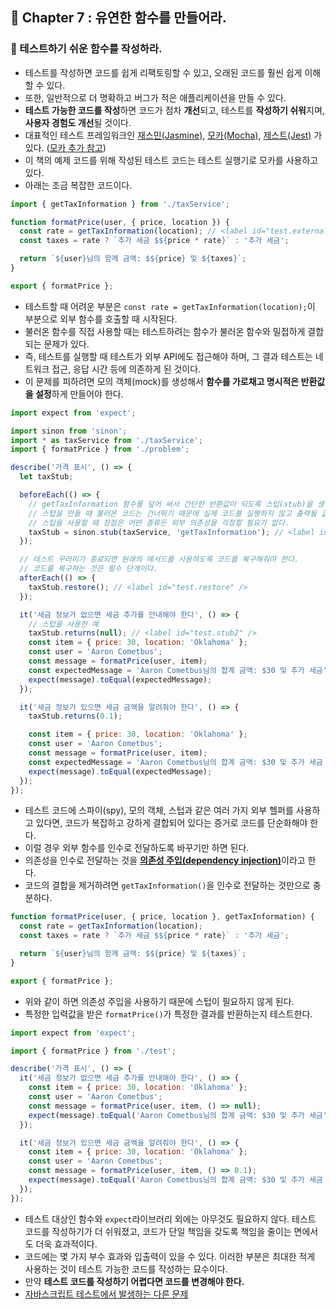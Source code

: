 ## 🌈 Chapter 7 : 유연한 함수를 만들어라.

### 🎯 테스트하기 쉬운 함수를 작성하라.
- 테스트를 작성하면 코드를 쉽게 리팩토링할 수 있고, 오래된 코드를 훨씬 쉽게 이해할 수 있다.
- 또한, 일반적으로 더 명확하고 버그가 적은 애플리케이션을 만들 수 있다.
- **테스트 가능한 코드를 작성**하면 코드가 점차 **개선**되고, 테스트를 **작성하기 쉬워**지며, **사용자 경험도 개선**될 것이다.
- 대표적인 테스트 프레임워크인 [재스민(Jasmine)](https://jasmine.github.io/), [모카(Mocha)](https://mochajs.org/), [제스트(Jest)](https://jestjs.io/) 가 있다. ([모카 추가 참고](https://ko.javascript.info/testing-mocha))
- 이 책의 예제 코드를 위해 작성된 테스트 코드는 테스트 실행기로 모카를 사용하고 있다.
- 아래는 조금 복잡한 코드이다.
```javascript
import { getTaxInformation } from './taxService';

function formatPrice(user, { price, location }) {
  const rate = getTaxInformation(location); // <label id="test.external" />
  const taxes = rate ? `추가 세금 $${price * rate}` : '추가 세금';

  return `${user}님의 함께 금액: $${price} 및 ${taxes}`; 
}

export { formatPrice };
```
- 테스트할 때 어려운 부분은 `const rate = getTaxInformation(location);`이 부분으로 외부 함수를 호출할 때 시작된다.
- 불러온 함수를 직접 사용할 때는 테스트하려는 함수가 불러온 함수와 밀접하게 결합되는 문제가 있다.
- 즉, 테스트를 실행할 때 테스트가 외부 API에도 접근해야 하며, 그 결과 테스트는 네트워크 접근, 응답 시간 등에 의존하게 된 것이다.
- 이 문제를 피하려면 모의 객체(mock)를 생성해서 **함수를 가로채고 명시적은 반환값을 설정**하게 만들어야 한다.

```javascript
import expect from 'expect';

import sinon from 'sinon';
import * as taxService from './taxService';
import { formatPrice } from './problem';

describe('가격 표시', () => {
  let taxStub;

  beforeEach(() => {
    // getTaxInformation 함수를 덮어 써서 간단한 반환값이 되도록 스텁(stub)을 생성한다.
    // 스텁을 만들 때 불러온 코드는 건너뛰기 때문에 실제 코드를 실행하지 않고 출력될 값만 선언한다.
    // 스텁을 사용할 때 장점은 어떤 종류든 외부 의존성을 걱정할 필요가 없다.
    taxStub = sinon.stub(taxService, 'getTaxInformation'); // <label id="test.stub" />
  });

  // 테스트 꾸러미가 종료되면 원래의 메서드를 사용하도록 코드를 복구해줘야 한다.
  // 코드를 복구하는 것은 필수 단계이다.
  afterEach(() => {
    taxStub.restore(); // <label id="test.restore" />
  });

  it('세금 정보가 없으면 세금 추가를 안내해야 한다', () => {
    // 스텁을 사용한 예
    taxStub.returns(null); // <label id="test.stub2" />
    const item = { price: 30, location: 'Oklahoma' };
    const user = 'Aaron Cometbus';
    const message = formatPrice(user, item);
    const expectedMessage = 'Aaron Cometbus님의 합계 금액: $30 및 추가 세금';
    expect(message).toEqual(expectedMessage);
  });

  it('세금 정보가 있으면 세금 금액을 알려줘야 한다', () => {
    taxStub.returns(0.1);

    const item = { price: 30, location: 'Oklahoma' };
    const user = 'Aaron Cometbus';
    const message = formatPrice(user, item);
    const expectedMessage = 'Aaron Cometbus님의 합계 금액: $30 및 추가 세금 $3';
    expect(message).toEqual(expectedMessage);
  });
});
```
- 테스트 코드에 스파이(spy), 모의 객체, 스텁과 같은 여러 가지 외부 헬퍼를 사용하고 있다면, 코드가 복잡하고 강하게 결합되어 있다는 증거로 코드를 단순화해야 한다.
- 이럴 경우 외부 함수를 인수로 전달하도록 바꾸기만 하면 된다.
- 의존성을 인수로 전달하는 것을 [**의존성 주입(dependency injection)**](https://wiki.cys.wo.tc/doku.php?id=javascript%EC%97%90%EC%84%9C%EC%9D%98_%EC%9D%98%EC%A1%B4%EC%84%B1_%EC%A3%BC%EC%9E%85)이라고 한다.
- 코드의 결합을 제거하려면 `getTaxInformation()`을 인수로 전달하는 것만으로 충분하다.
  
```javascript
function formatPrice(user, { price, location }, getTaxInformation) {
  const rate = getTaxInformation(location);
  const taxes = rate ? `추가 세금 $${price * rate}` : '추가 세금';

  return `${user}님의 함께 금액: $${price} 및 ${taxes}`; 
}

export { formatPrice };
```
- 위와 같이 하면 의존성 주입을 사용하기 때문에 스텁이 필요하지 않게 된다.
- 특정한 입력값을 받은 `formatPrice()`가 특정한 결과를 반환하는지 테스트한다.

```javascript
import expect from 'expect';

import { formatPrice } from './test';

describe('가격 표시', () => {
  it('세금 정보가 없으면 세금 추가를 안내해야 한다', () => {
    const item = { price: 30, location: 'Oklahoma' };
    const user = 'Aaron Cometbus';
    const message = formatPrice(user, item, () => null);
    expect(message).toEqual('Aaron Cometbus님의 합계 금액: $30 및 추가 세금');
  });

  it('세금 정보가 있으면 세금 금액을 알려줘야 한다', () => {
    const item = { price: 30, location: 'Oklahoma' };
    const user = 'Aaron Cometbus';
    const message = formatPrice(user, item, () => 0.1);
    expect(message).toEqual('Aaron Cometbus님의 합계 금액: $30 및 추가 세금 $3');
  });
});
```
- 테스트 대상인 함수와 `expect`라이브러리 외에는 아무것도 필요하지 않다. 테스트 코드를 작성하기가 더 쉬워졌고, 코드가 단일 책임을 갖도록 책임을 줄이는 면에서도 더욱 효과적이다.
- 코드에는 몇 가지 부수 효과와 입출력이 있을 수 있다. 이러한 부분은 최대한 적게 사용하는 것이 테스트 가능한 코드를 작성하는 묘수이다.
- 만약 **테스트 코드를 작성하기 어렵다면 코드를 변경해야 한다.**
- [자바스크립트 테스트에서 발생하는 다른 문제](https://www.toptal.com/javascript/writing-testable-code-in-javascript)